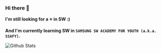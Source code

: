 ### Hi there 👋

**I'm still looking for a ⭐ in SW :)**

**And I'm currently learning SW in `SAMSUNG SW ACADEMY FOR YOUTH (a.k.a. SSAFY)`.**

![Github Stats](https://github-readme-stats.vercel.app/api?username=hongjungkimm&show_icons=true)



<!--
**hongjungkimm/hongjungkimm** is a ✨ _special_ ✨ repository because its `README.md` (this file) appears on your GitHub profile.

Here are some ideas to get you started:

- 🔭 I’m currently working on ...
- 🌱 I’m currently learning ...
- 👯 I’m looking to collaborate on ...
- 🤔 I’m looking for help with ...
- 💬 Ask me about ...
- 📫 How to reach me: ...
- 😄 Pronouns: ...
- ⚡ Fun fact: ...
-->
